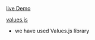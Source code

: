 [live Demo](https://color-generator-roycua.vercel.app/)

[values.js](https://github.com/noeldelgado/values.js)

- we have used Values.js library


